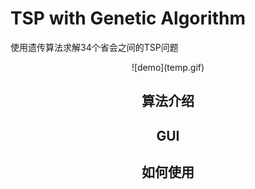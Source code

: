 # TSP with Genetic Algorithm
使用遗传算法求解34个省会之间的TSP问题
<div align=center>![demo](temp.gif)


##  算法介绍


##  GUI


##  如何使用